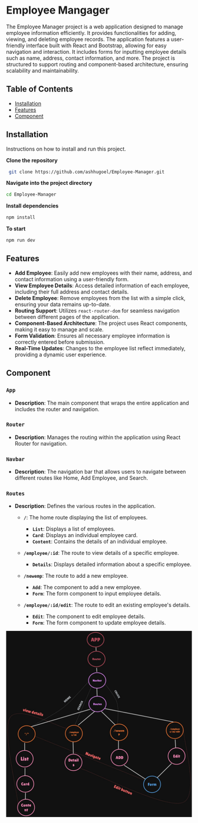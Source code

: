 # Employee Mangager

The Employee Manager project is a web application designed to manage employee information efficiently. It provides functionalities for adding, viewing, and deleting employee records. The application features a user-friendly interface built with React and Bootstrap, allowing for easy navigation and interaction. It includes forms for inputting employee details such as name, address, contact information, and more. The project is structured to support routing and component-based architecture, ensuring scalability and maintainability.
## Table of Contents

- [Installation](#installation)
- [Features](#features)
- [Component](#component)

## Installation

Instructions on how to install and run this project.

**Clone the repository**
```sh
 git clone https://github.com/ashhugoel/Employee-Manager.git
  ```

**Navigate into the project directory**
```sh
cd Employee-Manager
```

**Install dependencies**
```sh
npm install
  ```
**To start**
```sh
npm run dev
  ```
## Features
- **Add Employee**: Easily add new employees with their name, address, and contact information using a user-friendly form.
- **View Employee Details**: Access detailed information of each employee, including their full address and contact details.
- **Delete Employee**: Remove employees from the list with a simple click, ensuring your data remains up-to-date.
- **Routing Support**: Utilizes `react-router-dom` for seamless navigation between different pages of the application.
- **Component-Based Architecture**: The project uses React components, making it easy to manage and scale.
- **Form Validation**: Ensures all necessary employee information is correctly entered before submission.
- **Real-Time Updates**: Changes to the employee list reflect immediately, providing a dynamic user experience.

## Component

### `App`
- **Description**: The main component that wraps the entire application and includes the router and navigation.

### `Router`
- **Description**: Manages the routing within the application using React Router for navigation.

### `Navbar`
- **Description**: The navigation bar that allows users to navigate between different routes like Home, Add Employee, and Search.

### `Routes`
- **Description**: Defines the various routes in the application.

  - **`/`**: The home route displaying the list of employees.
    - **`List`**: Displays a list of employees.
    - **`Card`**: Displays an individual employee card.
    - **`Content`**: Contains the details of an individual employee.

  - **`/employee/:id`**: The route to view details of a specific employee.
    - **`Details`**: Displays detailed information about a specific employee.

  - **`/newemp`**: The route to add a new employee.
    - **`Add`**: The component to add a new employee.
    - **`Form`**: The form component to input employee details.

  - **`/employee/:id/edit`**: The route to edit an existing employee's details.
    - **`Edit`**: The component to edit employee details.
    - **`Form`**: The form component to update employee details.

![Component](./Component.png)
